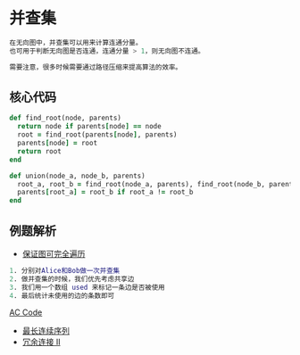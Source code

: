 # 并查集

```m
在无向图中，并查集可以用来计算连通分量。
也可用于判断无向图是否连通，连通分量 > 1，则无向图不连通。

需要注意，很多时候需要通过路径压缩来提高算法的效率。
```

## 核心代码

```ruby
def find_root(node, parents)
  return node if parents[node] == node
  root = find_root(parents[node], parents)
  parents[node] = root
  return root
end

def union(node_a, node_b, parents)
  root_a, root_b = find_root(node_a, parents), find_root(node_b, parents)
  parents[root_a] = root_b if root_a != root_b
end
```

## 例题解析

- [保证图可完全遍历](https://leetcode-cn.com/problems/remove-max-number-of-edges-to-keep-graph-fully-traversable/)

```m
1. 分别对Alice和Bob做一次并查集
2. 做并查集的时候，我们优先考虑共享边
3. 我们用一个数组 used 来标记一条边是否被使用
4. 最后统计未使用的边的条数即可
```

[AC Code](leetcode_1579.rb)

- [最长连续序列](https://leetcode-cn.com/problems/longest-consecutive-sequence/)
- [冗余连接 II](https://leetcode-cn.com/problems/redundant-connection-ii/)
